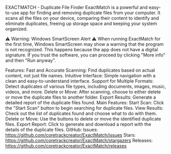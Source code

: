 EXACTMATCH - Duplicate File Finder
ExactMatch is a powerful and easy-to-use app for finding and removing duplicate files from your computer. It scans all the files on your device, comparing their content to identify and eliminate duplicates, freeing up storage space and keeping your system organized.

⚠️ Warning: Windows SmartScreen Alert ⚠️
When running ExactMatch for the first time, Windows SmartScreen may show a warning that the program is not recognized. This happens because the app does not have a digital signature. If you trust the software, you can proceed by clicking "More info" and then "Run anyway".

Features:
Fast and Accurate Scanning: Find duplicates based on actual content, not just file names.
Intuitive Interface: Simple navigation with a clean and easy-to-understand interface.
Support for Multiple Formats: Detect duplicates of various file types, including documents, images, music, videos, and more.
Delete or Move: After scanning, choose to either delete or move the duplicate files to another folder.
Export Results: Generate a detailed report of the duplicate files found.
Main Features:
Start Scan: Click the "Start Scan" button to begin searching for duplicate files.
View Results: Check out the list of duplicates found and choose what to do with them.
Delete or Move: Use the buttons to delete or move the identified duplicate files.
Export Report: Click to generate and download a report with the details of the duplicate files.
GitHub:
Issues: https://github.com/coretrackcreator/ExactMatch/issues
Stars: https://github.com/coretrackcreator/ExactMatch/stargazers
Releases: https://github.com/coretrackcreator/ExactMatch/releases
